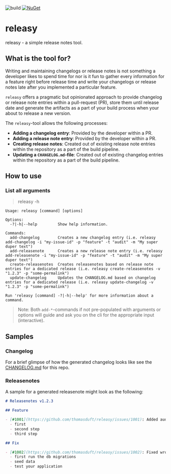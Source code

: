 ![build](https://github.com/thomasduft/releasy/actions/workflows/build.yml/badge.svg) [![NuGet](https://img.shields.io/nuget/vpre/tomware.Releasy.svg)](https://www.nuget.org/packages/tomware.Releasy)

# releasy

releasy - a simple release notes tool.

## What is the tool for?

Writing and maintaining changelogs or release notes is not something a developer likes to spend time for nor is it fun to gather every information for a feature right before release time and write your changelogs or release notes late after you implemented a particular feature.

`releasy` offers a pragmatic but opinionated approach to provide changelog or release note entries within a pull-request (PR), store them until release date and generate the artifacts as a part of your build process when your about to release a new version.

The `releasy`-tool allows the following processes:

- **Adding a changelog entry**: Provided by the developer within a PR.
- **Adding a release note entry**: Provided by the developer within a PR.
- **Creating release notes**: Created out of existing release note entries within the repository as a part of the build pipeline.
- **Updating a `CHANGELOG.md`-file**: Created out of existing changelog entries within the repository as a part of the build pipeline.

## How to use

### List all arguments

> releasy -h

```console
Usage: releasy [command] [options]

Options:
  -?|-h|--help         Show help information.

Commands:
  add-changelog        Creates a new changelog entry (i.e. releasy add-changelog -i "my-issue-id" -p "feature" -t "audit" -m "My super duper text")
  add-releasenote      Creates a new release note entry (i.e. releasy add-releasenote -i "my-issue-id" -p "feature" -t "audit" -m "My super duper text")
  create-releasenotes  Creates releasenotes based on release note entries for a dedicated release (i.e. releasy create-releasenotes -v "1.2.3" -p "some-permalink")
  update-changelog     Updates the CHANGELOG.md based on changelog entries for a dedicated release (i.e. releasy update-changelog -v "1.2.3" -p "some-permalink")

Run 'releasy [command] -?|-h|--help' for more information about a command.
```

> Note: Both `add-*`-commands if not pre-populated with arguments or options will guide and ask you on the cli for the appropriate input (interactive).

## Samples

### Changelog

For a brief glimpse of how the generated changelog looks like see the [CHANGELOG.md](CHANGELOG.md) for this repo.

### Releasenotes

A sample for a generated releasenote might look as the following:

```markdown
# Releasenotes v1.2.3

## Feature

- [#1001](https://github.com/thomasduft/releasy/issues/1001): Added audit module (audit)
  - first
  - second step
  - third step

## Fix

- [#1002](https://github.com/thomasduft/releasy/issues/1002): Fixed wrong db schema (audit)
  - first run the db migrations
  - seed data
  - test your application
```